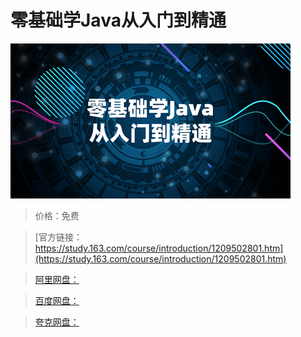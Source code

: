 # 零基础学Java从入门到精通

![img](../../../assets/study163/free/9c8b063ce12743049251ded38c88038d.png)

> 价格：免费

> [官方链接：https://study.163.com/course/introduction/1209502801.htm](https://study.163.com/course/introduction/1209502801.htm)

> [阿里网盘：]()

> [百度网盘：]()

> [夸克网盘：]()
